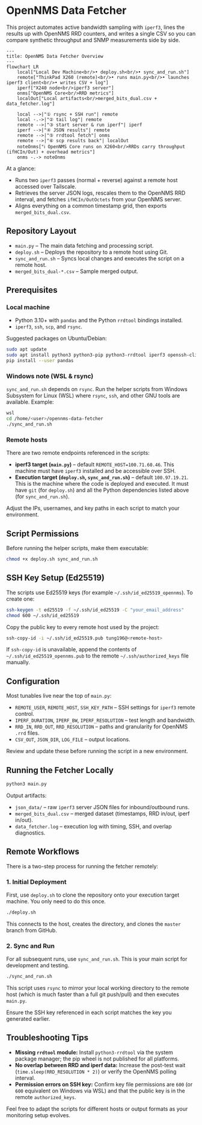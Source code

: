 # OpenNMS Data Fetcher

This project automates active bandwidth sampling with `iperf3`, lines the results up with OpenNMS RRD counters, and writes a single CSV so you can compare synthetic throughput and SNMP measurements side by side.

```mermaid
---
title: OpenNMS Data Fetcher Overview
---
flowchart LR
    local["Local Dev Machine<br/>• deploy.sh<br/>• sync_and_run.sh"]
    remote["ThinkPad X260 (remote)<br/>• runs main.py<br/>• launches iperf3 client<br/>• writes CSV + log"]
    iperf["X240 node<br/>iperf3 server"]
    onms["OpenNMS Core<br/>RRD metrics"]
    localOut["Local artifacts<br/>merged_bits_dual.csv + data_fetcher.log"]

    local -->|"① rsync + SSH run"| remote
    local -.->|"② tail log"| remote
    remote -->|"③ start server & run iperf"| iperf
    iperf -->|"④ JSON results"| remote
    remote -->|"⑤ rrdtool fetch"| onms
    remote -->|"⑥ scp results back"| localOut
    noteOnms["ℹ️ OpenNMS Core runs on X260<br/>RRDs carry throughput (ifHCIn/Out) + overhead metrics"]
    onms -.-> noteOnms
```

At a glance:
- Runs two `iperf3` passes (normal + reverse) against a remote host accessed over Tailscale.
- Retrieves the server JSON logs, rescales them to the OpenNMS RRD interval, and fetches `ifHCIn/OutOctets` from your OpenNMS server.
- Aligns everything on a common timestamp grid, then exports `merged_bits_dual.csv`.

## Repository Layout

- `main.py` – The main data fetching and processing script.
- `deploy.sh` – Deploys the repository to a remote host using Git.
- `sync_and_run.sh` – Syncs local changes and executes the script on a remote host.
- `merged_bits_dual-*.csv` – Sample merged output.

## Prerequisites

### Local machine
- Python 3.10+ with `pandas` and the Python `rrdtool` bindings installed.
- `iperf3`, `ssh`, `scp`, and `rsync`.

Suggested packages on Ubuntu/Debian:

```bash
sudo apt update
sudo apt install python3 python3-pip python3-rrdtool iperf3 openssh-client rsync
pip install --user pandas
```

### Windows note (WSL & rsync)

`sync_and_run.sh` depends on `rsync`. Run the helper scripts from Windows Subsystem for Linux (WSL) where `rsync`, `ssh`, and other GNU tools are available. Example:

```bash
wsl
cd /home/<user>/opennms-data-fetcher
./sync_and_run.sh
```

### Remote hosts

There are two remote endpoints referenced in the scripts:

- **iperf3 target (`main.py`)** – default `REMOTE_HOST=100.71.60.46`. This machine must have `iperf3` installed and be accessible over SSH.
- **Execution target (`deploy.sh`, `sync_and_run.sh`)** – default `100.97.19.21`. This is the machine where the code is deployed and executed. It must have `git` (for `deploy.sh`) and all the Python dependencies listed above (for `sync_and_run.sh`).

Adjust the IPs, usernames, and key paths in each script to match your environment.

## Script Permissions

Before running the helper scripts, make them executable:

```bash
chmod +x deploy.sh sync_and_run.sh
```

## SSH Key Setup (Ed25519)

The scripts use Ed25519 keys (for example `~/.ssh/id_ed25519_opennms`). To create one:

```bash
ssh-keygen -t ed25519 -f ~/.ssh/id_ed25519 -C "your_email_address"
chmod 600 ~/.ssh/id_ed25519
```

Copy the public key to every remote host used by the project:

```bash
ssh-copy-id -i ~/.ssh/id_ed25519.pub tung196@<remote-host>
```

If `ssh-copy-id` is unavailable, append the contents of `~/.ssh/id_ed25519_opennms.pub` to the remote `~/.ssh/authorized_keys` file manually.

## Configuration

Most tunables live near the top of `main.py`:

- `REMOTE_USER`, `REMOTE_HOST`, `SSH_KEY_PATH` – SSH settings for `iperf3` remote control.
- `IPERF_DURATION`, `IPERF_BW`, `IPERF_RESOLUTION` – test length and bandwidth.
- `RRD_IN`, `RRD_OUT`, `RRD_RESOLUTION` – paths and granularity for OpenNMS `.rrd` files.
- `CSV_OUT`, `JSON_DIR`, `LOG_FILE` – output locations.

Review and update these before running the script in a new environment.

## Running the Fetcher Locally

```bash
python3 main.py
```

Output artifacts:

- `json_data/` – raw `iperf3` server JSON files for inbound/outbound runs.
- `merged_bits_dual.csv` – merged dataset (timestamps, RRD in/out, iperf in/out).
- `data_fetcher.log` – execution log with timing, SSH, and overlap diagnostics.

## Remote Workflows

There is a two-step process for running the fetcher remotely:

### 1. Initial Deployment

First, use `deploy.sh` to clone the repository onto your execution target machine. You only need to do this once.

```bash
./deploy.sh
```
This connects to the host, creates the directory, and clones the `master` branch from GitHub.

### 2. Sync and Run

For all subsequent runs, use `sync_and_run.sh`. This is your main script for development and testing.

```bash
./sync_and_run.sh
```
This script uses `rsync` to mirror your local working directory to the remote host (which is much faster than a full git push/pull) and then executes `main.py`.

Ensure the SSH key referenced in each script matches the key you generated earlier.

## Troubleshooting Tips

- **Missing `rrdtool` module:** Install `python3-rrdtool` via the system package manager; the pip wheel is not published for all platforms.
- **No overlap between RRD and iperf data:** Increase the post-test wait (`time.sleep(RRD_RESOLUTION * 2)`) or verify the OpenNMS polling interval.
- **Permission errors on SSH key:** Confirm key file permissions are `600` (or `600` equivalent on Windows via WSL) and that the public key is in the remote `authorized_keys`.

Feel free to adapt the scripts for different hosts or output formats as your monitoring setup evolves.
